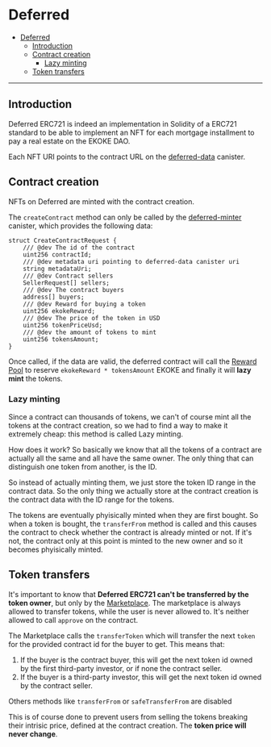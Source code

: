 # Deferred

- [Deferred](#deferred)
  - [Introduction](#introduction)
  - [Contract creation](#contract-creation)
    - [Lazy minting](#lazy-minting)
  - [Token transfers](#token-transfers)

---

## Introduction

Deferred ERC721 is indeed an implementation in Solidity of a ERC721 standard to be able to implement an NFT for each mortgage installment to pay a real estate on the EKOKE DAO.

Each NFT URI points to the contract URL on the [deferred-data](../canisters/deferred-data.md) canister.

## Contract creation

NFTs on Deferred are minted with the contract creation.

The `createContract` method can only be called by the [deferred-minter](../canisters/deferred-minter.md) canister, which provides the following data:

```solidity
struct CreateContractRequest {
    /// @dev The id of the contract
    uint256 contractId;
    /// @dev metadata uri pointing to deferred-data canister uri
    string metadataUri;
    /// @dev Contract sellers
    SellerRequest[] sellers;
    /// @dev The contract buyers
    address[] buyers;
    /// @dev Reward for buying a token
    uint256 ekokeReward;
    /// @dev The price of the token in USD
    uint256 tokenPriceUsd;
    /// @dev the amount of tokens to mint
    uint256 tokensAmount;
}
```

Once called, if the data are valid, the deferred contract will call the [Reward Pool](./RewardPool.md) to reserve `ekokeReward * tokensAmount` EKOKE and finally it will **lazy mint** the tokens.

### Lazy minting

Since a contract can thousands of tokens, we can't of course mint all the tokens at the contract creation, so we had to find a way to make it extremely cheap: this method is called Lazy minting.

How does it work? So basically we know that all the tokens of a contract are actually all the same and all have the same owner. The only thing that can distinguish one token from another, is the ID.

So instead of actually minting them, we just store the token ID range in the contract data. So the only thing we actually store at the contract creation is the contract data with the ID range for the tokens.

The tokens are eventually phyisically minted when they are first bought. So when a token is bought, the `transferFrom` method is called and this causes the contract to check whether the contract is already minted or not. If it's not, the contract only at this point is minted to the new owner and so it becomes phyisically minted.

## Token transfers

It's important to know that **Deferred ERC721 can't be transferred by the token owner**, but only by the [Marketplace](./Marketplace.md). The marketplace is always allowed to transfer tokens, while the user is never allowed to. It's neither allowed to call `approve` on the contract.

The Marketplace calls the `transferToken` which will transfer the next `token` for the provided contract id for the buyer to get. This means that:

1. If the buyer is the contract buyer, this will get the next token id owned by the first third-party investor, or if none the contract seller.
2. If the buyer is a third-party investor, this will get the next token id owned by the contract seller.

Others methods like `transferFrom` or `safeTransferFrom` are disabled

This is of course done to prevent users from selling the tokens breaking their intrisic price, defined at the contract creation. The **token price will never change**.

